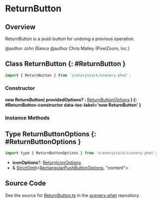 # ReturnButton

## Overview

ReturnButton is a push button for undoing a previous operation.

@author John Blanco
@author Chris Malley (PixelZoom, Inc.)

## Class ReturnButton {: #ReturnButton }


```js
import { ReturnButton } from 'scenerystack/scenery-phet';
```
### Constructor

#### new ReturnButton( providedOptions? : <span style="font-weight: 400;">[ReturnButtonOptions](../scenery-phet/ReturnButton.md#ReturnButtonOptions)</span> ) {: #ReturnButton-constructor data-toc-label='new ReturnButton' }

### Instance Methods





## Type ReturnButtonOptions {: #ReturnButtonOptions }


```js
import type { ReturnButtonOptions } from 'scenerystack/scenery-phet';
```


- **iconOptions**?: [ReturnIconOptions](../scenery-phet/ReturnIcon.md#ReturnIconOptions)
- &amp; [StrictOmit](../phet-core/StrictOmit.md)&lt;[RectangularPushButtonOptions](../sun/RectangularPushButton.md#RectangularPushButtonOptions), "content"&gt;




## Source Code

See the source for [ReturnButton.ts](https://github.com/phetsims/scenery-phet/blob/main/js/buttons/ReturnButton.ts) in the [scenery-phet](https://github.com/phetsims/scenery-phet) repository.
